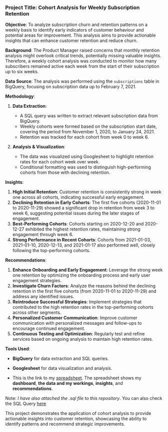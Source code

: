 ### **Project Title**: **Cohort Analysis for Weekly Subscription Retention**

**Objective**: 
To analyze subscription churn and retention patterns on a weekly basis to identify early indicators of customer behaviour and potential areas for improvement. This analysis aims to provide actionable insights that can enhance customer retention and reduce churn.

**Background**:
The Product Manager raised concerns that monthly retention analysis might overlook critical trends, potentially missing valuable insights. Therefore, a weekly cohort analysis was conducted to monitor how many subscribers remained active each week from the start of their subscription up to six weeks.

**Data Source**:
The analysis was performed using the `subscriptions` table in BigQuery, focusing on subscription data up to February 7, 2021.

**Methodology**:
1. **Data Extraction**: 
   - A SQL query was written to extract relevant subscription data from BigQuery.
   - Weekly cohorts were formed based on the subscription start date, covering the period from November 1, 2020, to January 24, 2021.
   - Retention was tracked for each cohort from week 0 to week 6.

2. **Analysis & Visualization**:
   - The data was visualized using Googlesheet to highlight retention rates for each cohort week over week.
   - Conditional formatting was used to distinguish high-performing cohorts from those with declining retention.

**Insights**:
1. **High Initial Retention**: Customer retention is consistently strong in week one across all cohorts, indicating successful early engagement.
2. **Declining Retention in Early Cohorts**: The first five cohorts (2020-11-01 to 2020-11-29) showed a significant drop in retention from week 3 to week 6, suggesting potential issues during the later stages of engagement.
3. **Best-Performing Cohorts**: Cohorts starting on 2020-12-20 and 2020-12-27 exhibited the highest retention rates, maintaining strong engagement through week 6.
4. **Strong Performance in Recent Cohorts**: Cohorts from 2021-01-03, 2021-01-10, 2020-12-13, and 2021-01-17 also performed well, closely following the top-performing cohorts.

**Recommendations**:
1. **Enhance Onboarding and Early Engagement**: Leverage the strong week one retention by optimizing the onboarding process and early user engagement strategies.
2. **Investigate Churn Factors**: Analyze the reasons behind the declining retention in the first five cohorts (from 2020-11-01 to 2020-11-29) and address any identified issues.
3. **Reintroduce Successful Strategies**: Implement strategies that contributed to the high retention rates in the top-performing cohorts across other segments.
4. **Personalized Customer Communication**: Improve customer communication with personalized messages and follow-ups to encourage continued engagement.
5. **Continuous Testing and Optimization**: Regularly test and refine services based on ongoing analysis to maintain high retention rates.

**Tools Used**:
- **BigQuery** for data extraction and SQL queries.
- **Googlesheet** for data visualization and analysis.

- This is the link to my [spreadsheet](https://docs.google.com/spreadsheets/d/1A_e-q5ZDMOiVWtaCWS6qksyWw9kA3Ub9QLvAyuV8Vtc/edit?gid=0#gid=0). The spreadsheet shows my **dashboard**, **the data and my workings**, **insights**, and **recommendations**. 

Note: *I have also attached the .sql file to this repository*. You can also check the SQL Query [here](https://github.com/bayoxx/Cohort-analysis-BigQuery-Spreadsheet-/blob/main/weekly%20retention%20and%20cohort.sql)

This project demonstrates the application of cohort analysis to provide actionable insights into customer retention, showcasing the ability to identify patterns and recommend strategic improvements.
